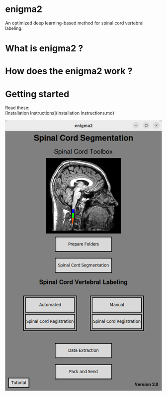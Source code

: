 # enigma2
An optimized deep learning-based method for spinal cord vertebral labeling.

# What is enigma2 ?

# How does the enigma2 work ?

# Getting started

Read these:  
[Installation Instructions](Installation Instructions.md)

!["enigma2 interface"](interface.png)

